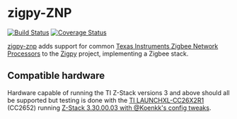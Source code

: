 # zigpy-ZNP

[![Build Status](https://travis-ci.com/puddly/zigpy-znp.svg?branch=dev)](https://travis-ci.com/puddly/zigpy-znp)
[![Coverage Status](https://coveralls.io/repos/github/puddly/casserole/badge.svg?branch=dev)](https://coveralls.io/github/puddly/casserole?branch=dev)

[zigpy-znp](https://github.com/puddly/zigpy-zhp/) adds support for common [Texas Instruments Zigbee Network Processors](http://dev.ti.com/tirex/content/simplelink_zigbee_sdk_plugin_2_20_00_06/docs/zigbee_user_guide/html/zigbee/developing_zigbee_applications/znp_interface/znp_interface.html) to the [Zigpy](https://github.com/zigpy/) project, implementing a Zigbee stack.

## Compatible hardware

Hardware capable of running the TI Z-Stack versions 3 and above should all be supported but testing is done with the [TI LAUNCHXL-CC26X2R1](https://www.ti.com/tool/LAUNCHXL-CC26X2R1) (CC2652) running [Z-Stack 3.30.00.03 with @Koenkk's config tweaks](https://github.com/Koenkk/Z-Stack-firmware/tree/master/coordinator/Z-Stack_3.x.0/bin).
